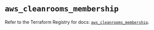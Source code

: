 # `aws_cleanrooms_membership`

Refer to the Terraform Registry for docs: [`aws_cleanrooms_membership`](https://registry.terraform.io/providers/hashicorp/aws/6.11.0/docs/resources/cleanrooms_membership).
